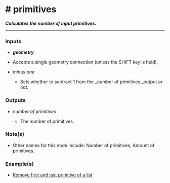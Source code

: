 # # primitives

**_Calculates the number of input primitives._**

---


### Inputs

* **_geometry_**

 * Accepts a single geometry connection (unless the SHIFT key is held).

* _minus one_

  * Sets whether to subtract 1 from the _number of primitives _output or not.


### Outputs

* _number of primitives_

  * The number of primitives.


### Note(s)

* Other names for this node include: Number of primitives, Amount of primitives.


### Example(s)

* <a href="https://creator.trimble.com/graph?assetURI=whp:a139e58d-add3-42ee-a461-f458268a8b72&version=latest" target="_blank">Remove first and last primitive of a list</a>
